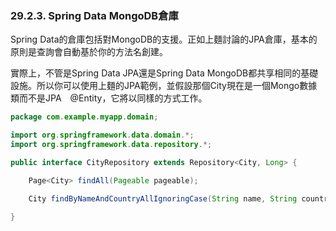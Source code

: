 ### 29.2.3. Spring Data MongoDB倉庫

Spring Data的倉庫包括對MongoDB的支援。正如上麵討論的JPA倉庫，基本的原則是查詢會自動基於你的方法名創建。

實際上，不管是Spring Data JPA還是Spring Data MongoDB都共享相同的基礎設施。所以你可以使用上麵的JPA範例，並假設那個City現在是一個Mongo數據類而不是JPA　@Entity，它將以同樣的方式工作。
```java
package com.example.myapp.domain;

import org.springframework.data.domain.*;
import org.springframework.data.repository.*;

public interface CityRepository extends Repository<City, Long> {

    Page<City> findAll(Pageable pageable);

    City findByNameAndCountryAllIgnoringCase(String name, String country);

}
```
